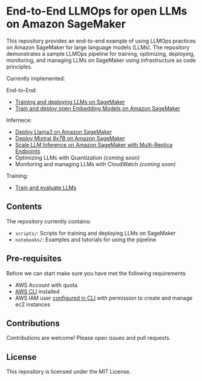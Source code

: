 # End-to-End LLMOps for open LLMs on Amazon SageMaker

This repository provides an end-to-end example of using LLMOps practices on Amazon SageMaker for large language models (LLMs). 
The repository demonstrates a sample LLMOps pipeline for training, optimizing, deploying, monitoring, and managing LLMs on SageMaker using infrastructure as code principles.

Currently implemented:

End-to-End:
- [Training and deploying LLMs on SageMaker](./notebooks/train-deploy-llm.ipynb)
- [Train and deploy open Embedding Models on Amazon SageMaker](notebooks/train-deploy-embedding-models.ipynb)

Infernece:
- [Deploy Llama3 on Amazon SageMaker](./notebooks/deploy-llama3.ipynb)
- [Deploy Mixtral 8x7B on Amazon SageMaker](./notebooks/deploy-mixtral.ipynb)
- [Scale LLM Inference on Amazon SageMaker with Multi-Replica Endpoints](notebooks/multi-replica-inference-example.ipynb)
- Optimizing LLMs with Quantization _(coming soon)_
- Monitoring and managing LLMs with CloudWatch _(coming soon)_


Training: 
- [Train and evaluate LLMs](notebooks/train-evalaute-llms-2024-trl.ipynb)



## Contents

The repository currently contains:

- `scripts/`: Scripts for training and deploying LLMs on SageMaker
- `notebooks/`: Examples and tutorials for using the pipeline

## Pre-requisites

Before we can start make sure you have met the following requirements

* AWS Account with quota
* [AWS CLI](https://docs.aws.amazon.com/cli/latest/userguide/getting-started-install.html) installed
* AWS IAM user [configured in CLI](https://docs.aws.amazon.com/cli/latest/userguide/cli-chap-configure.html) with permission to create and manage ec2 instances


## Contributions

Contributions are welcome! Please open issues and pull requests.

## License

This repository is licensed under the MIT License.